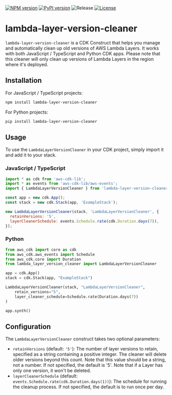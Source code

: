 [![NPM version](https://badge.fury.io/js/lambda-layer-version-cleaner.svg)](https://badge.fury.io/js/lambda-layer-version-cleaner)
[![PyPI version](https://badge.fury.io/py/lambda-layer-version-cleaner.svg)](https://badge.fury.io/py/lambda-layer-version-cleaner)
![Release](https://github.com/unirt/lambda-layer-version-cleaner/workflows/release/badge.svg)
[![License](https://img.shields.io/badge/License-Apache_2.0-blue.svg)](https://opensource.org/licenses/Apache-2.0)
# lambda-layer-version-cleaner
`lambda-layer-version-cleaner` is a CDK Construct that helps you manage and automatically clean up old versions of AWS Lambda Layers. It works with both JavaScript / TypeScript and Python CDK apps. Please note that this cleaner will only clean up versions of Lambda Layers in the region where it's deployed.
## Installation
For JavaScript / TypeScript projects:
```bash
npm install lambda-layer-version-cleaner
```

For Python projects:
```bash
pip install lambda-layer-version-cleaner
```
## Usage
To use the `LambdaLayerVersionCleaner` in your CDK project, simply import it and add it to your stack.
### JavaScript / TypeScript
```javascript
import * as cdk from 'aws-cdk-lib';
import * as events from 'aws-cdk-lib/aws-events';
import { LambdaLayerVersionCleaner } from 'lambda-layer-version-cleaner';

const app = new cdk.App();
const stack = new cdk.Stack(app, 'ExampleStack');

new LambdaLayerVersionCleaner(stack, 'LambdaLayerVersionCleaner', {
  retainVersions: '5',
  layerCleanerSchedule: events.Schedule.rate(cdk.Duration.days(7)),
});
```
### Python
```python
from aws_cdk import core as cdk
from aws_cdk.aws_events import Schedule
from aws_cdk.core import Duration
from lambda_layer_version_cleaner import LambdaLayerVersionCleaner

app = cdk.App()
stack = cdk.Stack(app, "ExampleStack")

LambdaLayerVersionCleaner(stack, "LambdaLayerVersionCleaner",
    retain_versions="5",
    layer_cleaner_schedule=Schedule.rate(Duration.days(7))
)

app.synth()
```
## Configuration
The `LambdaLayerVersionCleaner` construct takes two optional parameters:
- `retainVersions` (default: `'5'`): The number of layer versions to retain, specified as a string containing a positive integer. The cleaner will delete older versions beyond this count. Note that this value should be a string, not a number. If not specified, the default is '5'. Note that if a Layer has only one version, it won't be deleted.
- `layerCleanerSchedule` (default: `events.Schedule.rate(cdk.Duration.days(1))`): The schedule for running the cleanup process. If not specified, the default is to run once per day.